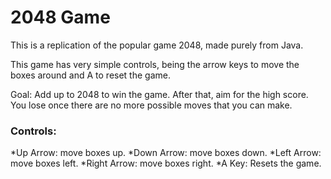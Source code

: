 # 2048 Game
This is a replication of the popular game 2048, made purely from Java.

This game has very simple controls, being the arrow keys to move the boxes around and A to reset the game.

Goal: Add up to 2048 to win the game. After that, aim for the high score.
You lose once there are no more possible moves that you can make.

### Controls:
*Up Arrow: move boxes up.
*Down Arrow: move boxes down.
*Left Arrow: move boxes left.
*Right Arrow: move boxes right.
*A Key: Resets the game.
